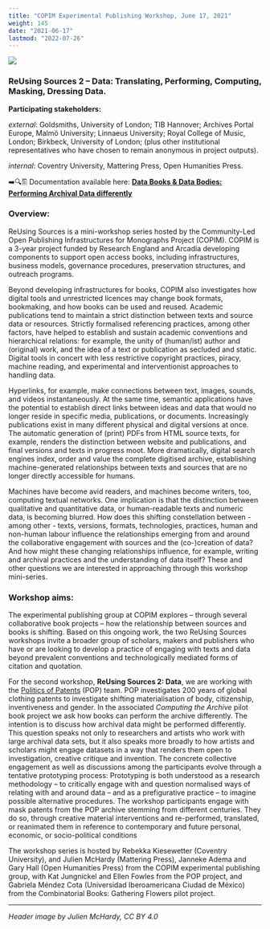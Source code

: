 ```yaml
---
title: "COPIM Experimental Publishing Workshop, June 17, 2021"
weight: 145
date: "2021-06-17"
lastmod: "2022-07-26"
---
```


![](/images/reusing-sources2-data-header.jpg)

### ReUsing Sources 2 – Data: Translating, Performing, Computing, Masking, Dressing Data.

**Participating stakeholders:**

_external_: Goldsmiths, University of London; TIB Hannover; Archives Portal Europe, Malmö University; Linnaeus University; Royal College of Music, London; Birkbeck, University of London; (plus other institutional representatives who have chosen to remain anonymous in project outputs).

_internal_: Coventry University, Mattering Press, Open Humanities Press.  


➡️🔍🖺 Documentation available here: **[Data Books & Data Bodies: Performing Archival Data differently](https://doi.org/10.21428/785a6451.fb44bb05)**



### Overview:

ReUsing Sources is a mini-workshop series hosted by the Community-Led Open Publishing Infrastructures for Monographs Project (COPIM). COPIM is a 3-year project funded by Research England and Arcadia developing components to support open access books, including infrastructures, business models, governance procedures, preservation structures, and outreach programs.

Beyond developing infrastructures for books, COPIM also investigates how digital tools and unrestricted licences may change book formats, bookmaking, and how books can be used and reused. Academic publications tend to maintain a strict distinction between texts and source data or resources. Strictly formalised referencing practices, among other factors, have helped to establish and sustain academic conventions and hierarchical relations: for example, the unity of (human/ist) author and (original) work, and the idea of a text or publication as secluded and static. Digital tools in concert with less restrictive copyright practices, piracy, machine reading, and experimental and interventionist approaches to handling data.

Hyperlinks, for example, make connections between text, images, sounds, and videos instantaneously. At the same time, semantic applications have the potential to establish direct links between ideas and data that would no longer reside in specific media, publications, or documents. Increasingly publications exist in many different physical and digital versions at once. The automatic generation of (print) PDFs from HTML source texts, for example, renders the distinction between website and publications, and final versions and texts in progress moot. More dramatically, digital search engines index, order and value the complete digitised archive, establishing machine-generated relationships between texts and sources that are no longer directly accessible for humans.

Machines have become avid readers, and machines become writers, too, computing textual networks. One implication is that the distinction between qualitative and quantitative data, or human-readable texts and numeric data, is becoming blurred. How  does this  shifting constellation between - among other - texts, versions, formats, technologies, practices, human and non-human labour influence the relationships emerging from and around the collaborative engagement with sources and the (co-)creation of data?  And how might these changing relationships influence, for example, writing and archival practices and the understanding of data itself? These and other questions we are interested in approaching through this workshop mini-series.

### Workshop aims:

The experimental publishing group at COPIM explores – through several collaborative book projects – how the relationship between sources and books is shifting. Based on this ongoing work, the two ReUsing Sources workshops invite a broader group of scholars, makers and publishers who have or are looking to develop a practice of engaging with texts and data beyond prevalent conventions and technologically mediated forms of citation and quotation.

For the  second workshop, **ReUsing Sources 2: Data**, we are working with the [Politics of Patents](http://www.politicsofpatents.org/) (POP) team. POP investigates 200 years of global clothing patents to investigate shifting materialisation of body, citizenship, inventiveness and gender. In the associated _Computing the Archive_ pilot book project we ask how books can perform the archive differently. The intention is to discuss how archival data might be performed differently. This question speaks not only to researchers and artists who work with large archival data sets, but it also speaks more broadly to how artists and scholars might engage datasets in a way that renders them open to investigation, creative critique and invention. The concrete collective engagement as well as discussions among the participants evolve through a tentative prototyping process: Prototyping is both understood as a research methodology – to critically engage with and question normalised ways of relating with and around data – and as a prefigurative practice – to imagine possible alternative procedures. The workshop participants engage with mask patents from the POP archive stemming from different centuries. They do so, through creative material interventions and re-performed, translated, or reanimated them in reference to contemporary and future personal, economic, or socio-political conditions

The workshop series is hosted by Rebekka Kiesewetter (Coventry University), and Julien McHardy (Mattering Press), Janneke Adema and Gary Hall (Open Humanities Press) from the COPIM experimental publishing group, with Kat Jungnickel and Ellen Fowles from the POP project, and Gabriela Méndez Cota (Universidad Iberoamericana Ciudad de México) from the Combinatorial Books: Gathering Flowers pilot project.


---

*Header image by Julien McHardy, CC BY 4.0*
